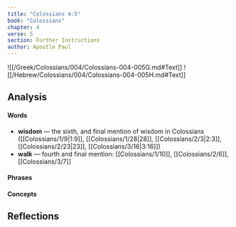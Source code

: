 ```yaml
---
title: "Colossians 4:5"
book: "Colossians"
chapter: 4
verse: 5
section: Further Instructions
author: Apostle Paul
---
```

![[/Greek/Colossians/004/Colossians-004-005G.md#Text]]
![[/Hebrew/Colossians/004/Colossians-004-005H.md#Text]]

## Analysis

#### Words
- **wisdom** — the sixth, and final mention of wisdom in Colossians ([[Colossians/1/9|1:9]], [[Colossians/1/28|28]], [[Colossians/2/3|2:3]], [[Colossians/2/23|23]], [[Colossians/3/16|3:16]])
- **walk** — fourth and final mention: [[Colossians/1/10]], [[Colossians/2/6]], [[Colossians/3/7]]

#### Phrases

#### Concepts

## Reflections
